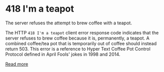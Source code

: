 # 418 I'm a teapot

The server refuses the attempt to brew coffee with a teapot.

The HTTP `418 I'm a teapot` client error response code indicates that the server refuses to brew coffee because it is, permanently, a teapot. A combined coffee/tea pot that is temporarily out of coffee should instead return 503. This error is a reference to Hyper Text Coffee Pot Control Protocol defined in April Fools' jokes in 1998 and 2014.

[Read more](https://developer.mozilla.org/en-US/docs/Web/HTTP/Status/418)
